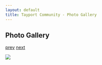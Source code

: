 ```yaml
---
layout: default
title: Tayport Community - Photo Gallery
---
```

## Photo Gallery

[prev](http://tayport.org.uk/photo/357) [next](http://tayport.org.uk/photo/359)

![ ](http://tayport.org.uk/media/358.jpg " ")

